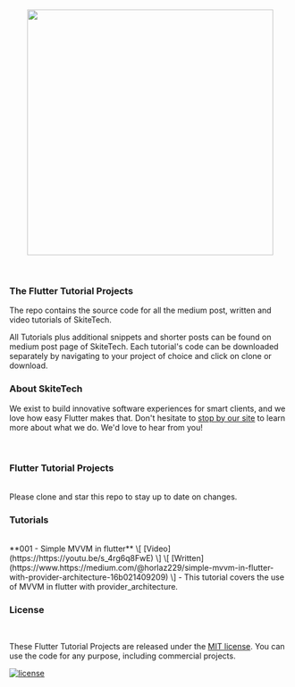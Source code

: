 
<br />
<p align="center"><a href="https://"><img src="https://scontent-lhr8-1.xx.fbcdn.net/v/t1.0-0/c6.0.607.607a/s526x395/92000684_104443541220762_1903920540884664320_n.jpg?_nc_cat=104&_nc_sid=85a577&_nc_ohc=utCtc5w0LygAX8qi_o4&_nc_ht=scontent-lhr8-1.xx&oh=22835d3b13f1409474a8a366ccd04618&oe=5ED280DD" width="440px"/></a></p>
<br />

### The Flutter Tutorial Projects

The repo contains the source code for all the medium post, written and video tutorials of SkiteTech.

All Tutorials plus additional snippets and shorter posts can be found on medium post page of SkiteTech. Each tutorial's code can be downloaded separately by navigating to your project of choice and click on clone or download.
<br/>

### About SkiteTech

We exist to build innovative software experiences for smart clients, and we love how easy Flutter makes that. Don't hesitate to [stop by our site](https://) to learn more about what we do. We'd love to hear from you!

<br/>

### Flutter Tutorial Projects
<br>
Please clone and star this repo to stay up to date on changes.
<br/>

### Tutorials
<br>
**001 - Simple MVVM in flutter** \[ [Video](https://https://youtu.be/s_4rg6q8FwE) \] \[ [Written](https://www.https://medium.com/@horlaz229/simple-mvvm-in-flutter-with-provider-architecture-16b021409209) \] - This tutorial covers the use of MVVM in flutter with provider_architecture.
<br/>

### License

<br/>

These Flutter Tutorial Projects are released under the [MIT license](LICENSE.md). You can use the code for any purpose, including commercial projects.

[![license](https://img.shields.io/badge/License-MIT-yellow.svg)](https://opensource.org/licenses/MIT)

<br/>


